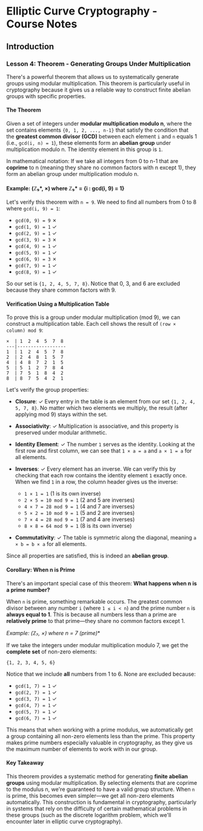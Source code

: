 # Elliptic Curve Cryptography - Course Notes

## Introduction

### Lesson 4: Theorem - Generating Groups Under Multiplication

There's a powerful theorem that allows us to systematically generate groups using modular multiplication. This theorem is particularly useful in cryptography because it gives us a reliable way to construct finite abelian groups with specific properties.

#### The Theorem

Given a set of integers under **modular multiplication modulo n**, where the set contains elements `{0, 1, 2, ..., n-1}` that satisfy the condition that the **greatest common divisor (GCD)** between each element `i` and `n` equals 1 (i.e., `gcd(i, n) = 1`), these elements form an **abelian group** under multiplication modulo n. The identity element in this group is `1`.

In mathematical notation: If we take all integers from 0 to n-1 that are **coprime** to n (meaning they share no common factors with n except 1), they form an abelian group under multiplication modulo n.

#### Example: (ℤ₉*, ×) where ℤ₉* = {i : gcd(i, 9) = 1}

Let's verify this theorem with `n = 9`. We need to find all numbers from 0 to 8 where `gcd(i, 9) = 1`:

- `gcd(0, 9) = 9` ✗
- `gcd(1, 9) = 1` ✓
- `gcd(2, 9) = 1` ✓
- `gcd(3, 9) = 3` ✗
- `gcd(4, 9) = 1` ✓
- `gcd(5, 9) = 1` ✓
- `gcd(6, 9) = 3` ✗
- `gcd(7, 9) = 1` ✓
- `gcd(8, 9) = 1` ✓

So our set is `{1, 2, 4, 5, 7, 8}`. Notice that 0, 3, and 6 are excluded because they share common factors with 9.

#### Verification Using a Multiplication Table

To prove this is a group under modular multiplication (mod 9), we can construct a multiplication table. Each cell shows the result of `(row × column) mod 9`:

```
×  | 1  2  4  5  7  8
---|------------------
1  | 1  2  4  5  7  8
2  | 2  4  8  1  5  7
4  | 4  8  7  2  1  5
5  | 5  1  2  7  8  4
7  | 7  5  1  8  4  2
8  | 8  7  5  4  2  1
```

Let's verify the group properties:

- **Closure**: ✓ Every entry in the table is an element from our set `{1, 2, 4, 5, 7, 8}`. No matter which two elements we multiply, the result (after applying mod 9) stays within the set.

- **Associativity**: ✓ Multiplication is associative, and this property is preserved under modular arithmetic.

- **Identity Element**: ✓ The number `1` serves as the identity. Looking at the first row and first column, we can see that `1 × a = a` and `a × 1 = a` for all elements.

- **Inverses**: ✓ Every element has an inverse. We can verify this by checking that each row contains the identity element `1` exactly once. When we find `1` in a row, the column header gives us the inverse:
  - `1 × 1 = 1` (1 is its own inverse)
  - `2 × 5 = 10 mod 9 = 1` (2 and 5 are inverses)
  - `4 × 7 = 28 mod 9 = 1` (4 and 7 are inverses)
  - `5 × 2 = 10 mod 9 = 1` (5 and 2 are inverses)
  - `7 × 4 = 28 mod 9 = 1` (7 and 4 are inverses)
  - `8 × 8 = 64 mod 9 = 1` (8 is its own inverse)

- **Commutativity**: ✓ The table is symmetric along the diagonal, meaning `a × b = b × a` for all elements.

Since all properties are satisfied, this is indeed an **abelian group**.

#### Corollary: When n is Prime

There's an important special case of this theorem: **What happens when n is a prime number?**

When `n` is prime, something remarkable occurs. The greatest common divisor between any number `i` (where `1 ≤ i < n`) and the prime number `n` is **always equal to 1**. This is because all numbers less than a prime are **relatively prime** to that prime—they share no common factors except 1.

**Example: (ℤ₇*, ×) where n = 7 (prime)**

If we take the integers under modular multiplication modulo 7, we get the **complete set** of non-zero elements:

`{1, 2, 3, 4, 5, 6}`

Notice that we include **all** numbers from 1 to 6. None are excluded because:
- `gcd(1, 7) = 1` ✓
- `gcd(2, 7) = 1` ✓
- `gcd(3, 7) = 1` ✓
- `gcd(4, 7) = 1` ✓
- `gcd(5, 7) = 1` ✓
- `gcd(6, 7) = 1` ✓

This means that when working with a prime modulus, we automatically get a group containing all non-zero elements less than the prime. This property makes prime numbers especially valuable in cryptography, as they give us the maximum number of elements to work with in our group.

#### Key Takeaway

This theorem provides a systematic method for generating **finite abelian groups** using modular multiplication. By selecting elements that are coprime to the modulus n, we're guaranteed to have a valid group structure. When `n` is prime, this becomes even simpler—we get all non-zero elements automatically. This construction is fundamental in cryptography, particularly in systems that rely on the difficulty of certain mathematical problems in these groups (such as the discrete logarithm problem, which we'll encounter later in elliptic curve cryptography).
